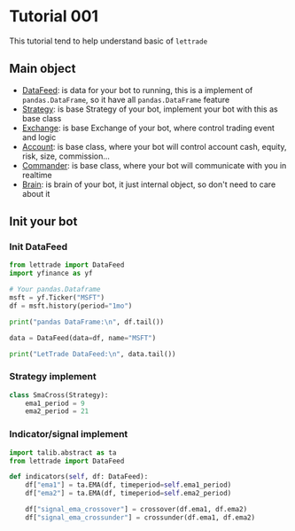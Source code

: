 # Tutorial 001

This tutorial tend to help understand basic of `lettrade`

## Main object

- [DataFeed](../reference/data/data.md#lettrade.data.data.DataFeed): is data for your bot to running, this is a implement of `pandas.DataFrame`, so it have all `pandas.DataFrame` feature
- [Strategy](../reference/strategy/strategy.md#lettrade.strategy.strategy.Strategy): is base Strategy of your bot, implement your bot with this as base class
- [Exchange](../reference/exchange/exchange.md#lettrade.exchange.exchange.Exchange): is base Exchange of your bot, where control trading event and logic
- [Account](../reference/account/account.md#lettrade.account.account.Account): is base class, where your bot will control account cash, equity, risk, size, commission...
- [Commander](../reference/commander/commander.md#lettrade.commander.commander.Commander): is base class, where your bot will communicate with you in realtime
- [Brain](../reference/brain/brain.md#lettrade.brain.brain.Brain): is brain of your bot, it just internal object, so don't need to care about it

## Init your bot

### Init DataFeed

```python exec="true" source="above" result="ansi"
from lettrade import DataFeed
import yfinance as yf

# Your pandas.Dataframe
msft = yf.Ticker("MSFT")
df = msft.history(period="1mo")

print("pandas DataFrame:\n", df.tail())

data = DataFeed(data=df, name="MSFT")

print("LetTrade DataFeed:\n", data.tail())
```

### Strategy implement

```python
class SmaCross(Strategy):
    ema1_period = 9
    ema2_period = 21
```

### Indicator/signal implement
```python
import talib.abstract as ta
from lettrade import DataFeed

def indicators(self, df: DataFeed):
    df["ema1"] = ta.EMA(df, timeperiod=self.ema1_period)
    df["ema2"] = ta.EMA(df, timeperiod=self.ema2_period)

    df["signal_ema_crossover"] = crossover(df.ema1, df.ema2)
    df["signal_ema_crossunder"] = crossunder(df.ema1, df.ema2)
```